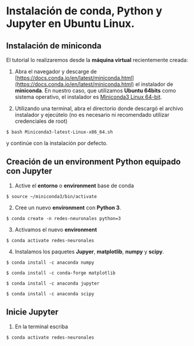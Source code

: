 # Instalación de **conda**, **Python** y **Jupyter** en **Ubuntu Linux**.

## Instalación de **miniconda**

El tutorial lo realizaremos desde la **máquina virtual** recientemente creada:

1. Abra el navegador y descarge de [https://docs.conda.io/en/latest/miniconda.html](https://docs.conda.io/en/latest/miniconda.html) el instalador de **miniconda**. En nuestro caso, que utilizamos **Ubuntu 64bits** como sistema operativo, el instalador es [Miniconda3 Linux 64-bit](https://repo.anaconda.com/miniconda/Miniconda3-latest-Linux-x86_64.sh).
  
2. Utilizando una terminal, abra el directorio donde descargó el archivo instalador y ejecútelo (no es necesario ni recomendado utilizar credenciales de root)
  
  `$ bash Miniconda3-latest-Linux-x86_64.sh`
  
y continúe con la instalación por defecto.
  
## Creación de un environment **Python** equipado con **Jupyter**
  
1. Active el **entorno** o **environment** base de conda
  
  `$ source ~/miniconda3/bin/activate`
  
2. Cree un nuevo **environment** con **Python 3**.
  
  `$ conda create -n redes-neuronales python=3`
  
3. Activamos el nuevo **environment**
  
  `$ conda activate redes-neuronales`  
  
4. Instalamos los paquetes **Jupyer**, **matplotlib**, **numpy** y **scipy**.

  `$ conda install -c anaconda numpy`
  
  `$ conda install -c conda-forge matplotlib`
  
  `$ conda install -c anaconda jupyter`
  
  `$ conda install -c anaconda scipy`
  
## Inicie **Jupyter**

1.  En la terminal escriba

  `$ conda activate redes-neuronales`
